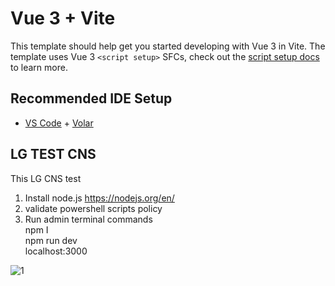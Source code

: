 # Vue 3 + Vite

This template should help get you started developing with Vue 3 in Vite. The template uses Vue 3 `<script setup>` SFCs, check out the [script setup docs](https://v3.vuejs.org/api/sfc-script-setup.html#sfc-script-setup) to learn more.

## Recommended IDE Setup

- [VS Code](https://code.visualstudio.com/) + [Volar](https://marketplace.visualstudio.com/items?itemName=Vue.volar)

## LG TEST CNS

This LG CNS test  

1. Install node.js  https://nodejs.org/en/  
2. validate powershell scripts policy  
3. Run admin terminal commands  
npm I  
npm run dev  
localhost:3000  
  
![1](https://github.com/user-attachments/assets/fa946fc3-803d-4705-9765-1418305943a3)
